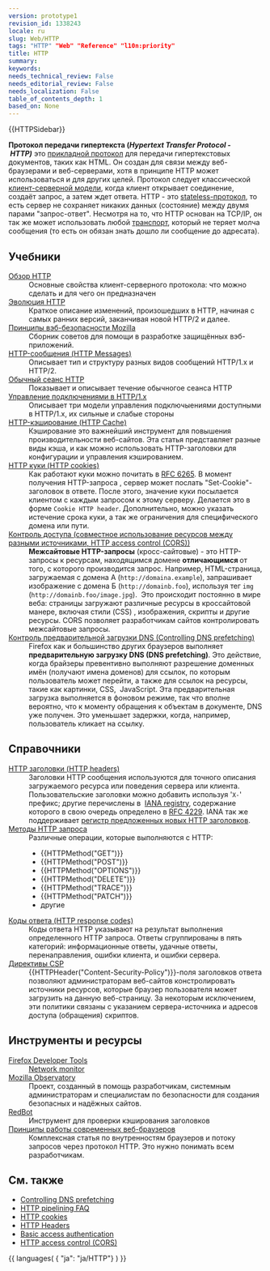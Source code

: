 ```yaml
---
version: prototype1
revision_id: 1338243
locale: ru
slug: Web/HTTP
tags: "HTTP" "Web" "Reference" "l10n:priority"
title: HTTP
summary: 
keywords: 
needs_technical_review: False
needs_editorial_review: False
needs_localization: False
table_of_contents_depth: 1
based_on: None
---
```

<p>{{HTTPSidebar}}</p>

<p class="summary"><strong>Протокол передачи гипертекста (<dfn>Hypertext Transfer Protocol -&nbsp;HTTP)</dfn></strong>&nbsp;это <a href="https://ru.wikipedia.org/wiki/%D0%9F%D1%80%D0%BE%D1%82%D0%BE%D0%BA%D0%BE%D0%BB%D1%8B_%D0%BF%D1%80%D0%B8%D0%BA%D0%BB%D0%B0%D0%B4%D0%BD%D0%BE%D0%B3%D0%BE_%D1%83%D1%80%D0%BE%D0%B2%D0%BD%D1%8F">прикладной протокол</a> для передачи гипертекстовых документов, таких как HTML. Он создан для связи между веб-браузерами и веб-серверами, хотя в принципе HTTP может использоваться и для других целей. Протокол следует классической <a href="https://ru.wikipedia.org/wiki/%D0%9A%D0%BB%D0%B8%D0%B5%D0%BD%D1%82-%D1%81%D0%B5%D1%80%D0%B2%D0%B5%D1%80">клиент-серверной модели</a>, когда клиент открывает соединение, создаёт запрос, а затем ждет ответа. HTTP - это&nbsp;<a href="http://en.wikipedia.org/wiki/Stateless_protocol" title="http://en.wikipedia.org/wiki/Stateless_protocol">stateless-протокол</a>, то есть сервер не сохраняет никаких данных (состояние) между двумя парами "запрос-ответ". Несмотря на то, что HTTP основан на TCP/IP, он так же может использовать любой <a href="http://en.wikipedia.org/wiki/Transport_Layer">транспорт</a>, который не теряет молча сообщения (то есть он обязан знать дошло ли сообщение до адресата).&nbsp;</p>

<div class="column-container">
<div class="column-half">
<h2 class="Documentation" id="Documentation" name="Documentation">Учебники</h2>

<dl>
 <dt><a href="/ru/docs/Web/HTTP/Overview">Обзор HTTP</a></dt>
 <dd>Основные свойства клиент-серверного протокола: что можно сделать и для чего он предназначен</dd>
 <dt><a href="/en-US/docs/Web/HTTP/Basics_of_HTTP/Evolution_of_HTTP">Эволюция HTTP</a></dt>
 <dd>Краткое описание изменений, произошедших в HTTP, начиная с самых ранних версий, заканчивая новой HTTP/2 и далее.</dd>
 <dt><a href="https://wiki.mozilla.org/Security/Guidelines/Web_Security">Принципы вэб-безопасности Mozilla</a></dt>
 <dd>Сборник советов для помощи в разработке защищённых вэб-приложений.</dd>
 <dt><a href="/en-US/docs/Web/HTTP/Messages">HTTP-сообщения (HTTP Messages)</a></dt>
 <dd>Описывает тип и структуру разных видов сообщений HTTP/1.x и HTTP/2.</dd>
 <dt><a href="/en-US/docs/Web/HTTP/Session">Обычный сеанс HTTP</a></dt>
 <dd>Показывает и описывает течение обычногое сеанса HTTP</dd>
 <dt><a href="/en-US/docs/Web/HTTP/Connection_management_in_HTTP_1.x">Управление подключениями в HTTP/1.x</a></dt>
 <dd>Описывает три модели управления подключыениями доступными в HTTP/1.x, их сильные и слабые стороны</dd>
 <dt><a href="/en-US/docs/Web/HTTP/Caching">HTTP-кэширование (HTTP Cache)</a></dt>
 <dd>Кэширование это важнейший инструмент для повышения производительности веб-сайтов. Эта статья представляет разные виды кэша, и как можно использовать HTTP-заголовки для конфигурации и управления кэшированием.</dd>
 <dt><a href="/en-US/docs/Web/HTTP/Cookies">HTTP куки (HTTP cookies)</a></dt>
 <dd>Как работают куки можно почитать в <a href="https://tools.ietf.org/html/rfc6265">RFC 6265</a>. В момент получения HTTP-запроса , сервер может послать "Set-Cookie"-заголовок в ответе. После этого, значение куки посылается клиентом с каждым запросом к этому серверу. Делается это в форме <code>Cookie HTTP header</code>. Дополнительно, можно указать истечение срока куки, а так же ограничения для специфического домена или пути.</dd>
 <dt><a href="/en-US/docs/Web/HTTP/Access_control_CORS">Контроль доступа (совместное использование ресурсов между разными источниками, HTTP access control (CORS))</a></dt>
 <dd><strong>Межсайтовые HTTP-запросы</strong> (кросс-сайтовые) - это HTTP-запросы к ресурсам, находящимся домене <strong>отличающимся </strong>от того, с которого производится запрос. Например, HTML-страница, загружаемая с домена А (<code>http://domaina.example</code>), запрашивает изображение с домена Б (<code>http://domainb.foo</code>), используя тег&nbsp;<code>img</code> (<code>http://domainb.foo/image.jpg</code>). &nbsp;Это происходит постоянно в мире веба: страницы загружают различные ресурсы в кроссайтовой манере, включая стили (CSS) , изображения, скрипты и другие ресурсы. CORS позволяет разработчикам сайтов контролировать межсайтовые запросы.</dd>
 <dt><a href="/en-US/docs/Web/HTTP/Controlling_DNS_prefetching">Контроль предварительной загрузки DNS (Controlling DNS prefetching)</a></dt>
 <dd>Firefox как и большинство других браузеров выполняет <strong>предварительную загрузку DNS (DNS&nbsp;prefetching)</strong>. Это действие, когда брайзеры превентивно выполняют разрешение доменных имён (получают имена доменов) для ссылок, по которым пользователь может перейти, а также для ссылок на ресурсы, такие как картинки, CSS,&nbsp; JavaScript. Эта предварительная загрузка выполняется в фоновом режиме, так что вполне вероятно, что к моменту обращения к объектам в документе, DNS уже получен. Это уменьшает задержки, когда, например, пользователь кликает на ссылку.</dd>
</dl>
</div>

<div class="column-half">
<h2 id="Справочники">Справочники</h2>

<dl>
 <dt><a href="/en-US/docs/HTTP/Headers" title="/en-US/docs/HTTP/Headers">HTTP заголовки (HTTP headers)</a></dt>
 <dd>Заголовки HTTP сообщения используются для точного описания загружаемого ресурса или поведения сервера или клиента. Пользовательские заголовки можно добавить используя&nbsp;'<code>X-</code>' префикс; другие перечислены в &nbsp;<a class="external" href="http://www.iana.org/assignments/message-headers/perm-headers.html" title="http://www.iana.org/assignments/message-headers/perm-headers.html">IANA registry</a>, содержание которого в свою очередь определено в&nbsp;<a class="external" href="http://tools.ietf.org/html/rfc4229" title="http://tools.ietf.org/html/rfc4229">RFC 4229</a>. IANA так же поддерживает&nbsp;<a class="external" href="http://www.iana.org/assignments/message-headers/prov-headers.html" title="http://www.iana.org/assignments/message-headers/prov-headers.html">регистр предложенных новых HTTP заголовков</a>.</dd>
 <dt><a href="/en-US/docs/Web/HTTP/Methods">Методы HTTP запроса</a></dt>
 <dd>Различные операции, которые выполняются с HTTP:
 <ul>
  <li>{{HTTPMethod("GET")}}</li>
  <li>{{HTTPMethod("POST")}}</li>
  <li>{{HTTPMethod("OPTIONS")}}</li>
  <li>{{HTTPMethod("DELETE")}}</li>
  <li>{{HTTPMethod("TRACE")}}</li>
  <li>{{HTTPMethod("PATCH")}}</li>
  <li>другие</li>
 </ul>
 <span style="display:none">&nbsp;</span><span style="display:none"> </span></dd>
 <dt><a href="/en-US/docs/Web/HTTP/Status">Коды ответа (HTTP response codes)</a></dt>
 <dd>Коды ответа HTTP указывают на результат выполнения определенного&nbsp;HTTP запроса. Ответы сгруппированы в пять категорий: информационные ответы, удачные ответы, перенаправления, ошибки клиента, и ошибки сервера.</dd>
 <dt><a href="/en-US/docs/Web/HTTP/Headers/Content-Security-Policy">Директивы CSP</a></dt>
 <dd>{{HTTPHeader("Content-Security-Policy")}}-поля заголовков ответа позволяют администраторам веб-сайтов констролировать источники ресурсов, которые браузер пользователя может загрузить на данную веб-страницу. За некоторым исключением, эти политики связаны с указанием сервера-источника и адресов доступа (обращения) скриптов.</dd>
</dl>
</div>
</div>

<h2 id="Инструменты_и_ресурсы">Инструменты и ресурсы</h2>

<dl>
 <dt><a href="/ru/docs/Tools">Firefox Developer Tools</a></dt>
 <dd><a href="/ru/docs/Tools/Network_Monitor">Network monitor</a></dd>
 <dt><a href="https://observatory.mozilla.org/">Mozilla Observatory</a></dt>
 <dd>Проект, созданный в помощь разработчикам, системным администраторам и специалистам по безопасности для создания безопасных и надёжных сайтов.</dd>
 <dt><a href="https://redbot.org/">RedBot</a></dt>
 <dd>Инструмент для проверки кэширования заголовков</dd>
 <dt><a href="http://www.html5rocks.com/ru/tutorials/internals/howbrowserswork/">Принципы работы современных веб-браузеров</a></dt>
 <dd>Комплексная статья по внутренностям браузеров и потоку запросов через протокол HTTP. Это нужно понимать всем разработчикам.</dd>
</dl>

<h2 class="Community" id="Community" name="Community">См. также</h2>

<ul>
 <li><a href="/En/Controlling_DNS_prefetching" title="En/Controlling DNS prefetching">Controlling DNS&nbsp;prefetching</a></li>
 <li><a href="/en/HTTP_Pipelining_FAQ" title="https://developer.mozilla.org/en/HTTP_Pipelining_FAQ">HTTP pipelining FAQ</a></li>
 <li><a href="/en/Web_Development/HTTP_cookies" title="HTTP cookies">HTTP cookies</a></li>
 <li><a href="/en-US/docs/HTTP/Headers" title="/en-US/docs/HTTP/Headers">HTTP Headers</a></li>
 <li><a href="/en-US/docs/HTTP/Basic_access_authentication" title="/en-US/docs/HTTP/Basic_access_authentication">Basic access authentication</a></li>
 <li><a href="/en-US/docs/HTTP/Access_control_CORS" title="/en-US/docs/HTTP/Access_control_CORS">HTTP access control (CORS)</a></li>
</ul>

<p>{{ languages( { "ja": "ja/HTTP"} ) }}</p>


